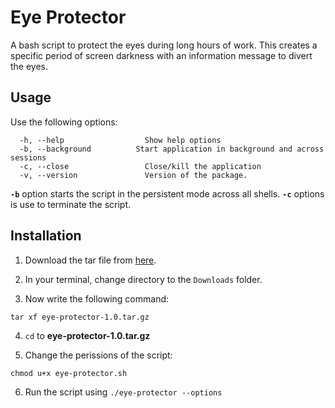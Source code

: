 # Eye Protector

A bash script to protect the eyes during long hours of work. This creates a specific period of screen darkness with an information message to divert the eyes.

## Usage 


Use the following options:
```
  -h, --help                  Show help options
  -b, --background		    Start application in background and across sessions
  -c, --close                 Close/kill the application
  -v, --version               Version of the package.
```   

**`-b`** option starts the script in the persistent mode across all shells. **`-c`** options is use to terminate the script.

## Installation


1. Download the tar file from [here](https://github.com/sachinkumarsingh092/eye-protector/archive/v1.0.tar.gz).

2. In your terminal, change directory to the `Downloads` folder.

3. Now write the following command:
```
tar xf eye-protector-1.0.tar.gz
```
4. `cd` to **eye-protector-1.0.tar.gz**

5. Change the perissions of the script:
```
chmod u+x eye-protector.sh
```

6. Run the script using `./eye-protector --options`
